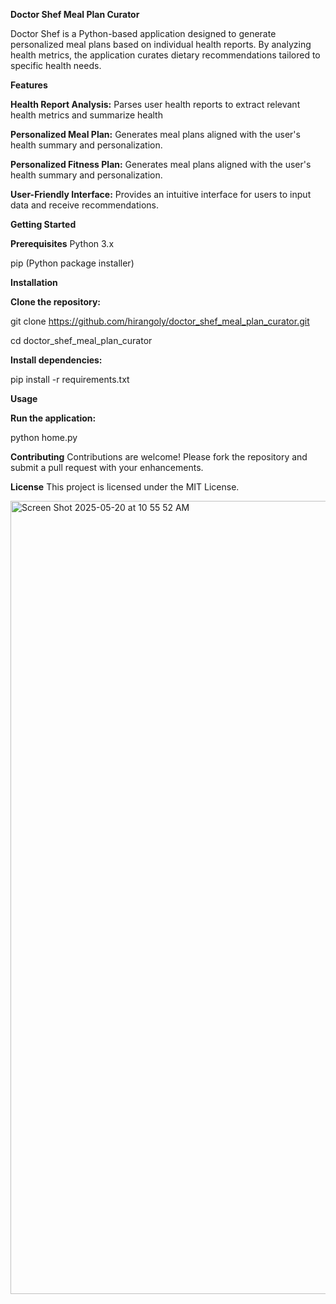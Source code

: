 **Doctor Shef Meal Plan Curator**

Doctor Shef is a Python-based application designed to generate personalized meal plans based on individual health reports. By analyzing health metrics, the application curates dietary recommendations tailored to specific health needs.



**Features**

**Health Report Analysis:** Parses user health reports to extract relevant health metrics and summarize health

**Personalized Meal Plan:** Generates meal plans aligned with the user's health summary and personalization.

**Personalized Fitness Plan:** Generates meal plans aligned with the user's health summary and personalization.

**User-Friendly Interface:** Provides an intuitive interface for users to input data and receive recommendations.



**Getting Started**

**Prerequisites**
Python 3.x

pip (Python package installer)


**Installation**


**Clone the repository:**

git clone https://github.com/hirangoly/doctor_shef_meal_plan_curator.git

cd doctor_shef_meal_plan_curator


**Install dependencies:**

pip install -r requirements.txt



**Usage**

**Run the application:**

python home.py



**Contributing**
Contributions are welcome! Please fork the repository and submit a pull request with your enhancements.


**License**
This project is licensed under the MIT License.


<img width="1269" alt="Screen Shot 2025-05-20 at 10 55 52 AM" src="https://github.com/user-attachments/assets/88b9e3b1-8bb0-4e8b-a500-45be94ef75aa" />
